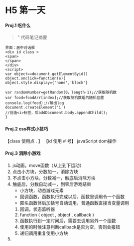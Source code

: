 # H5 第一天
#### Proj.1  吃什么
> " 代码笔记摘要

	界面：居中对话框
	<div id class >
	<span>
	</span>
	</div>
	<script>
	var object==document.getElementByid()
	object.onclick=function(e){
	object.style.display={'none','block'}

	var randomNumber=getRandom(0，length-1);//获取随机数
	var food=foodArr[index];//获取随机数组的随机位置
	console.log(food);//输出log
	document.createElement('i')
	//创造<i>标签，后addDocument.body.appendChild();
	}

#### Proj.2 css样式小技巧
【class 使用点 . 】
【id 使用 # 号】
javaScript dom操作
#### Proj.3 消除小游戏

1. js动画，move函数（从上到下运动）
2. 点击小方块，分数加一，消除方块
3. 不点击小方块，分数减一，触底后消除方块
4. 触底后，分数自动减一，到零后游戏结束
	- 小方块，动态游戏元素
	- 回调函数，函数执行完成以后，函数里调用令一个函数
	- 匿名函数体后加括号自动调用，普通函数直接当变量调用
	 1. 回调，状态监听器
	 2. function ( object , object , callback )
	 3. 函数执行到一定时间后，需要去调用另外一个函数
	 4. 使用的时候注意判断callback是否为空，否则会报错
	 5. 递归调用重复使用小方块
5. 
	 
		
	
